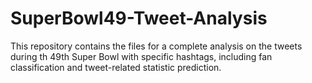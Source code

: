 # SuperBowl49-Tweet-Analysis
This repository contains the files for a complete analysis on the tweets during th 49th Super Bowl with specific hashtags, including fan classification and tweet-related statistic prediction.
